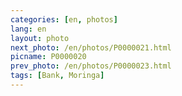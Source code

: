 ```yaml
---
categories: [en, photos]
lang: en
layout: photo
next_photo: /en/photos/P0000021.html
picname: P0000020
prev_photo: /en/photos/P0000023.html
tags: [Bank, Moringa]
---
```

